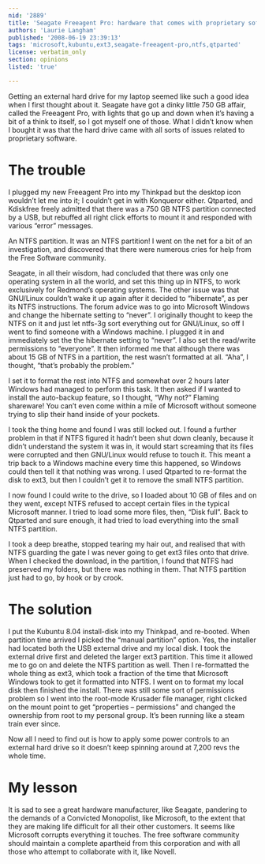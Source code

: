 ```yaml
---
nid: '2889'
title: 'Seagate Freeagent Pro: hardware that comes with proprietary software'
authors: 'Laurie Langham'
published: '2008-06-19 23:39:13'
tags: 'microsoft,kubuntu,ext3,seagate-freeagent-pro,ntfs,qtparted'
license: verbatim_only
section: opinions
listed: 'true'

---
```

Getting an external hard drive for my laptop seemed like such a good idea when I first thought about it. Seagate have got a dinky little 750 GB affair, called the Freeagent Pro, with lights that go up and down when it’s having a bit of a think to itself, so I got myself one of those. What I didn’t know when I bought it was that the hard drive came with all sorts of issues related to proprietary software.

<!--break-->

# The trouble

I plugged my new Freeagent Pro into my Thinkpad but the desktop icon wouldn’t let me into it; I couldn’t get in with Konqueror either.
Qtparted, and Kdiskfree freely admitted that there was a 750 GB NTFS partition connected by a USB, but rebuffed all right click efforts to mount it and responded with various “error” messages.

An NTFS partition. It was an NTFS partition!
I went on the net for a bit of an investigation, and discovered that there were numerous cries for help from the Free Software community.

Seagate, in all their wisdom, had concluded that there was only one operating system in all the world, and set this thing up in NTFS, to work exclusively for Redmond’s operating systems.
The other issue was that GNU/Linux couldn’t wake it up again after it decided to “hibernate”, as per its NTFS instructions. The forum advice was to go into Microsoft Windows and change the hibernate setting to “never”.
I originally thought to keep the NTFS on it and just let ntfs-3g sort everything out for GNU/Linux, so off I went to find someone with a Windows machine. I plugged it in and immediately set the the hibernate setting to “never”. I also set the read/write permissions to “everyone”. It then informed me that although there was about 15 GB of NTFS in a partition, the rest wasn’t formatted at all. “Aha”, I thought, “that’s probably the problem.”

I set it to format the rest into NTFS and somewhat over 2 hours later Windows had managed to perform this task. It then asked if I wanted to install the auto-backup feature, so I thought, “Why not?” Flaming shareware! You can’t even come within a mile of Microsoft without someone trying to slip their hand inside of your pockets.

I took the thing home and found I was still locked out. I found a further problem in that if NTFS figured it hadn’t been shut down cleanly, because it didn’t understand the system it was in, it would start screaming that its files were corrupted and then GNU/Linux would refuse to touch it. This meant a trip back to a Windows machine every time this happened, so Windows could then tell it that nothing was wrong.
I used Qtparted to re-format the disk to ext3, but then I couldn’t get it to remove the small NTFS partition.

I now found I could write to the drive, so I loaded about 10 GB of files and on they went, except NTFS refused to accept certain files in the typical Microsoft manner. I tried to load some more files, then, “Disk full”.
Back to Qtparted and sure enough, it had tried to load everything into the small NTFS partition.

I took a deep breathe, stopped tearing my hair out, and realised that with NTFS guarding the gate I was never going to get ext3 files onto that drive. When I checked the download, in the partition, I found that NTFS had preserved my folders, but there was nothing in them.
That NTFS partition just had to go, by hook or by crook.

# The solution

I put the Kubuntu 8.04 install-disk into my Thinkpad, and re-booted.
When partition time arrived I picked the “manual partition” option. Yes, the installer had located both the USB external drive and my local disk.
I took the external drive first and deleted the larger ext3 partition. This time it allowed me to go on and delete the NTFS partition as well. Then I re-formatted the whole thing as ext3, which took a fraction of the time that Microsoft Windows took to get it formatted into NTFS. I went on to format my local disk then finished the install.
There was still some sort of permissions problem so I went into the root-mode Krusader file manager, right clicked on the mount point to get “properties – permissions” and changed the ownership from root to my personal group. It’s been running like a steam train ever since.

Now all I need to find out is how to apply some power controls to an external hard drive so it doesn’t keep spinning around at 7,200 revs the whole time.

# My lesson

It is sad to see a great hardware manufacturer, like Seagate, pandering to the demands of a Convicted Monopolist, like Microsoft, to the extent that they are making life difficult for all their other customers.
It seems like Microsoft corrupts everything it touches. The free software community should maintain a complete apartheid from this corporation and with all those who attempt to collaborate with it, like Novell.
